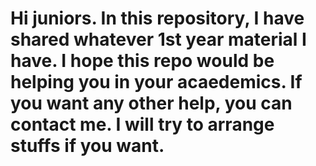 # Hi juniors. In this repository, I have shared whatever 1st year material I have. I hope this repo would be helping you in your acaedemics. If you want any other help, you can contact me. I will try to arrange stuffs if you want.

